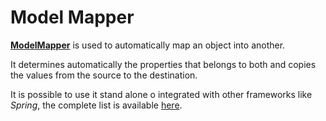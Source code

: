 # Model Mapper

[**ModelMapper**](http://modelmapper.org/) is used to automatically map an object into another.

It determines automatically the properties that belongs to both and
copies the values from the source to the destination.

It is possible to use it stand alone o integrated with other frameworks
like *Spring*, the complete list is available [here](http://modelmapper.org/downloads/).


